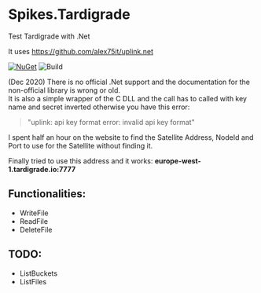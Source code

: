 # Spikes.Tardigrade

Test Tardigrade with .Net

It uses https://github.com/alex75it/uplink.net

[![NuGet](https://img.shields.io/nuget/v/Alex75.Tardigrade.Client.svg)](https://www.nuget.org/packages/Alex75.Tardigrade.Client)
![Build](https://github.com/alex75it/Spikes.Tardigrade/workflows/Build/badge.svg)

(Dec 2020) There is no official .Net support and the documentation for the non-official library is wrong or old.  
It is also a simple wrapper of the C DLL and the call has to called with key name and secret inverted otherwise you have this error:
> "uplink: api key format error: invalid api key format"

I spent half an hour on the website to find the Satellite Address, NodeId and Port to use for the Satellite without finding it.  
  
Finally tried to use this address and it works: **europe-west-1.tardigrade.io:7777**


## Functionalities:
- WriteFile
- ReadFile
- DeleteFile


## TODO:

- ListBuckets
- ListFiles